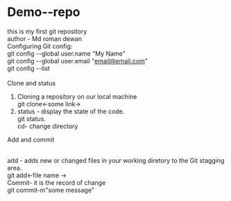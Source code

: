 # Demo--repo
this is my first git repository<br>
author - Md roman dewan<br>
Configuring Git config:<br>
    git config --global user.name "My Name"<br>
    git config --global user.email "email@email.com"<br>
    git config --list<br>
    <br>
Clone and status<br>
1. Cloning a repository on our local machine <br>
        git clone<-some link->
2. status - display the state of the code.<br>
       git status.
   <br>
cd- change directory <br>
<p>Add and commit</p> <br>
add - adds new or changed files in your working diretory to the Git stagging area.<br>
    git add<-file name -><br>
Commit- it is the record of change<br>
    git commit-m"some message"
